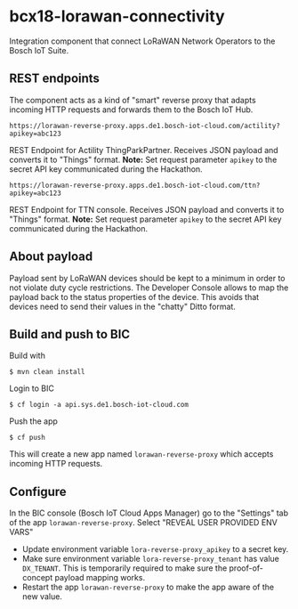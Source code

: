 # bcx18-lorawan-connectivity
Integration component that connect LoRaWAN Network Operators to the Bosch IoT Suite.

## REST endpoints
The component acts as a kind of "smart" reverse proxy that adapts incoming
HTTP requests and forwards them to the Bosch IoT Hub.

    https://lorawan-reverse-proxy.apps.de1.bosch-iot-cloud.com/actility?apikey=abc123

REST Endpoint for Actility ThingParkPartner. Receives JSON payload and converts
it to "Things" format. **Note:** Set request parameter `apikey` to the secret API key
communicated during the Hackathon.

    https://lorawan-reverse-proxy.apps.de1.bosch-iot-cloud.com/ttn?apikey=abc123
    
REST Endpoint for TTN console. Receives JSON payload and converts
it to "Things" format. **Note:** Set request parameter `apikey` to the secret API key
communicated during the Hackathon.

## About payload
Payload sent by LoRaWAN devices should be kept to a minimum in order to not violate
duty cycle restrictions. The Developer Console allows to map the payload back to the
status properties of the device. This avoids that devices need to send their
values in the "chatty" Ditto format.

## Build and push to BIC
Build with

    $ mvn clean install
    
Login to BIC
    
    $ cf login -a api.sys.de1.bosch-iot-cloud.com
    
Push the app
    
    $ cf push

This will create a new app named `lorawan-reverse-proxy` which accepts incoming HTTP requests.    
## Configure

In the BIC console (Bosch IoT Cloud Apps Manager) go to the "Settings" tab of
the app `lorawan-reverse-proxy`. 
Select "REVEAL USER PROVIDED ENV VARS"

* Update environment variable `lora-reverse-proxy_apikey` to a secret key.
* Make sure environment variable `lora-reverse-proxy_tenant` has value `DX_TENANT`. 
  This is temporarily required to make sure the proof-of-concept payload mapping works.
* Restart the app `lorawan-reverse-proxy` to make the app aware of the new value.
    
